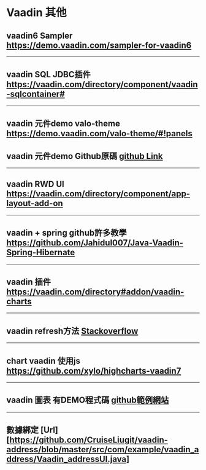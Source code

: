 # Vaadin 其他

## vaadin6 Sampler https://demo.vaadin.com/sampler-for-vaadin6

---

## vaadin SQL JDBC插件 https://vaadin.com/directory/component/vaadin-sqlcontainer#

---

## vaadin 元件demo valo-theme https://demo.vaadin.com/valo-theme/#!panels

## vaadin 元件demo Github原碼 [github Link](https://github.com/vaadin/valo-demo/blob/master/src/main/java/com/vaadin/tests/themes/valo/Panels.java) 

---

## vaadin RWD UI https://vaadin.com/directory/component/app-layout-add-on

---

## vaadin + spring  github許多教學  https://github.com/Jahidul007/Java-Vaadin-Spring-Hibernate

---

## vaadin 插件 https://vaadin.com/directory#addon/vaadin-charts

---

## vaadin refresh方法  [Stackoverflow](https://stackoverflow.com/questions/39444823/how-to-refresh-a-vaadin-page-with-the-refresh-button)

---

## chart vaadin 使用js   https://github.com/xylo/highcharts-vaadin7

---

## vaadin 圖表 有DEMO程式碼 [github](https://github.com/moberwasserlechner/vaadin-chartjs/issues/59)[範例網站](http://vaadin-demos.qqjtxeeuih.eu-central-1.elasticbeanstalk.com:5600/#!zero-line-line-chart)

---

## 數據綁定 [Url][https://github.com/CruiseLiugit/vaadin-address/blob/master/src/com/example/vaadin_address/Vaadin_addressUI.java]